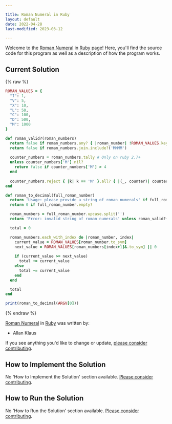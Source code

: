 ```yaml
---

title: Roman Numeral in Ruby
layout: default
date: 2022-04-28
last-modified: 2023-03-12

---
```


Welcome to the [Roman Numeral](https://sampleprograms.io/projects/roman-numeral) in [Ruby](https://sampleprograms.io/languages/ruby) page! Here, you'll find the source code for this program as well as a description of how the program works.

## Current Solution

{% raw %}

```ruby
ROMAN_VALUES = {
  "I": 1,
  "V": 5,
  "X": 10,
  "L": 50,
  "C": 100,
  "D": 500,
  "M": 1000
}

def roman_valid?(roman_numbers)
  return false if roman_numbers.any? { |roman_number| !ROMAN_VALUES.keys.include?(roman_number.to_sym) }  
  return false if roman_numbers.join.include?('MMMM')
  
  counter_numbers = roman_numbers.tally # Only on ruby 2.7+
  unless counter_numbers['M'].nil?
    return false if counter_numbers['M'] > 4
  end
  
  counter_numbers.reject { |k| k == 'M' }.all? { |(_, counter)| counter <= 3 }
end

def roman_to_decimal(full_roman_number)
  return 'Usage: please provide a string of roman numerals' if full_roman_number.nil?
  return 0 if full_roman_number.empty?

  roman_numbers = full_roman_number.upcase.split('')
  return 'Error: invalid string of roman numerals' unless roman_valid?(roman_numbers)

  total = 0

  roman_numbers.each_with_index do |roman_number, index|
    current_value = ROMAN_VALUES[roman_number.to_sym]
    next_value = ROMAN_VALUES[roman_numbers[index+1]&.to_sym] || 0
    
    if (current_value >= next_value)
      total += current_value
    else
      total -= current_value
    end
  end

  total
end

print(roman_to_decimal(ARGV[0]))
```

{% endraw %}

[Roman Numeral](https://sampleprograms.io/projects/roman-numeral) in [Ruby](https://sampleprograms.io/languages/ruby) was written by:

- Allan Klaus

If you see anything you'd like to change or update, [please consider contributing](https://github.com/TheRenegadeCoder/sample-programs).

## How to Implement the Solution

No 'How to Implement the Solution' section available. [Please consider contributing](https://github.com/TheRenegadeCoder/sample-programs-website).

## How to Run the Solution

No 'How to Run the Solution' section available. [Please consider contributing](https://github.com/TheRenegadeCoder/sample-programs-website).